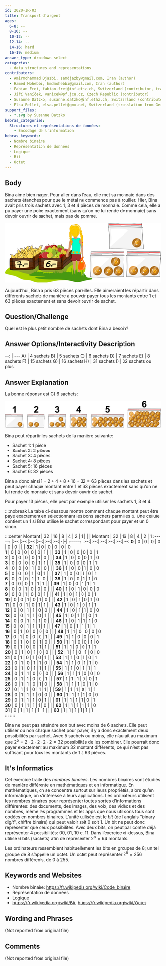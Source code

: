 ```yaml
---
id: 2020-IR-03
title: Transport d’argent
ages:
  6-8: --
  8-10: --
  10-12: --
  12-14: --
  14-16: hard
  16-19: medium
answer_type: dropdown select
categories:
  - data structures and representations
contributors:
  - Amirmohammad Djazbi, samdjazby@gmail.com, Iran (author)
  - Hamed Mohebbi, hmdmohebbi@gmail.com, Iran (author)
  - Fabian Frei, fabian.frei@inf.ethz.ch, Switzerland (contributor, translation from English into German)
  - Jiří Vaníček, vanicek@pf.jcu.cz, Czech Republic (contributor)
  - Susanne Datzko, susanne.datzko@inf.ethz.ch, Switzerland (contributor, graphics)
  - Elsa Pellet, elsa.pellet@gmx.net, Switzerland (translation from German into French)
support_files:
  - *.svg by Susanne Datzko
bebras_categories:
  Structures et représentations de données:
    - Encodage de l'information
bebras_keywords:
  - Nombre binaire
  - Représentation de données
  - Logique
  - Bit
  - Octet
---
```



## Body

Bina aime bien nager. Pour aller dans l’eau, elle met sa monnaie dans des sachets étanches pour que le métal ne commence pas à rouiller. Hier, Bina avait pris trois sachets avec 1, 3 et 4 pièces de monnaie. Comme cela, elle a pu payer une poire exactement (sans qu’on ne lui rende de monnaie) sans devoir ouvrir de sachet, mais pas de pomme.

![](graphics/2020-IR-03_taskbody-optimized.svg "Étales de fruits (500px)")

Aujourd’hui, Bina a pris 63 pièces pareilles. Elle aimeraient les répartir dans différents sachets de manière à pouvoir payer tous les montants entre 1 et 63 pièces exactement et sans devoir ouvrir de sachet.


## Question/Challenge

Quel est le plus petit nombre de sachets dont Bina a besoin?


## Answer Options/Interactivity Description

--: | ---
 A) | 4 sachets
 B) | 5 sachets
 C) | 6 sachets
 D) | 7 sachets
 E) | 8 sachets
 F) | 15 sachets
 G) | 16 sachets
 H) | 31 sachets
 I) | 32 sachets ou plus


## Answer Explanation

La bonne réponse est C) 6 sachets:

![](graphics/2020-IR-03_solution-compatible.svg "Solution (500px)")

Bina peut répartir les sachets de la manière suivante:
 - Sachet 1: 1 pièce
 - Sachet 2: 2 pièces
 - Sachet 3: 4 pièces
 - Sachet 4: 8 pièces
 - Sachet 5: 16 pièces
 - Sachet 6: 32 pièces

Bina a donc ainsi $1 + 2 + 4 + 8 + 16 + 32 = 63$ pièces dans les sachets et peut payer chaque montant entre 1 et 63 pièces exactement sans qu’on ne lui rende de monnaie et sans devoir ouvrir de sachet.

Pour payer 13 pièces, elle peut par exemple utiliser les sachets 1, 3 et 4.

::::nobreak
La table ci-dessous montre comment chaque montant peut être payé exactement en sélectionnant les bons sachets parmi les 6. Une cellule contient un 1 si Bina utilise le sachet correspondant pour payer et un 0 sinon.

:::center
Montant | 32 | 16 | 8  | 4  | 2  | 1  | | | Montant | 32 | 16 | 8  | 4  | 2  | 1 
:-----: |:--:|:--:|:--:|:--:|:--:|:--:|-|-| :-----: |:--:|:--:|:--:|:--:|:--:|:--:
 **0**  | 0  | 0  | 0  | 0  | 0  | 0  | | | **32**  | 1  | 0  | 0  | 0  | 0  | 0  
 **1**  | 0  | 0  | 0  | 0  | 0  | 1  | | | **33**  | 1  | 0  | 0  | 0  | 0  | 1  
 **2**  | 0  | 0  | 0  | 0  | 1  | 0  | | | **34**  | 1  | 0  | 0  | 0  | 1  | 0  
 **3**  | 0  | 0  | 0  | 0  | 1  | 1  | | | **35**  | 1  | 0  | 0  | 0  | 1  | 1  
 **4**  | 0  | 0  | 0  | 1  | 0  | 0  | | | **36**  | 1  | 0  | 0  | 1  | 0  | 0  
 **5**  | 0  | 0  | 0  | 1  | 0  | 1  | | | **37**  | 1  | 0  | 0  | 1  | 0  | 1  
 **6**  | 0  | 0  | 0  | 1  | 1  | 0  | | | **38**  | 1  | 0  | 0  | 1  | 1  | 0  
 **7**  | 0  | 0  | 0  | 1  | 1  | 1  | | | **39**  | 1  | 0  | 0  | 1  | 1  | 1  
 **8**  | 0  | 0  | 1  | 0  | 0  | 0  | | | **40**  | 1  | 0  | 1  | 0  | 0  | 0  
 **9**  | 0  | 0  | 1  | 0  | 0  | 1  | | | **41**  | 1  | 0  | 1  | 0  | 0  | 1  
**10**  | 0  | 0  | 1  | 0  | 1  | 0  | | | **42**  | 1  | 0  | 1  | 0  | 1  | 0  
**11**  | 0  | 0  | 1  | 0  | 1  | 1  | | | **43**  | 1  | 0  | 1  | 0  | 1  | 1  
**12**  | 0  | 0  | 1  | 1  | 0  | 0  | | | **44**  | 1  | 0  | 1  | 1  | 0  | 0  
**13**  | 0  | 0  | 1  | 1  | 0  | 1  | | | **45**  | 1  | 0  | 1  | 1  | 0  | 1  
**14**  | 0  | 0  | 1  | 1  | 1  | 0  | | | **46**  | 1  | 0  | 1  | 1  | 1  | 0  
**15**  | 0  | 0  | 1  | 1  | 1  | 1  | | | **47**  | 1  | 0  | 1  | 1  | 1  | 1  
**16**  | 0  | 1  | 0  | 0  | 0  | 0  | | | **48**  | 1  | 1  | 0  | 0  | 0  | 0  
**17**  | 0  | 1  | 0  | 0  | 0  | 1  | | | **49**  | 1  | 1  | 0  | 0  | 0  | 1  
**18**  | 0  | 1  | 0  | 0  | 1  | 0  | | | **50**  | 1  | 1  | 0  | 0  | 1  | 0  
**19**  | 0  | 1  | 0  | 0  | 1  | 1  | | | **51**  | 1  | 1  | 0  | 0  | 1  | 1  
**20**  | 0  | 1  | 0  | 1  | 0  | 0  | | | **52**  | 1  | 1  | 0  | 1  | 0  | 0  
**21**  | 0  | 1  | 0  | 1  | 0  | 1  | | | **53**  | 1  | 1  | 0  | 1  | 0  | 1  
**22**  | 0  | 1  | 0  | 1  | 1  | 0  | | | **54**  | 1  | 1  | 0  | 1  | 1  | 0  
**23**  | 0  | 1  | 0  | 1  | 1  | 1  | | | **55**  | 1  | 1  | 0  | 1  | 1  | 1  
**24**  | 0  | 1  | 1  | 0  | 0  | 0  | | | **56**  | 1  | 1  | 1  | 0  | 0  | 0  
**25**  | 0  | 1  | 1  | 0  | 0  | 1  | | | **57**  | 1  | 1  | 1  | 0  | 0  | 1  
**26**  | 0  | 1  | 1  | 0  | 1  | 0  | | | **58**  | 1  | 1  | 1  | 0  | 1  | 0  
**27**  | 0  | 1  | 1  | 0  | 1  | 1  | | | **59**  | 1  | 1  | 1  | 0  | 1  | 1  
**28**  | 0  | 1  | 1  | 1  | 0  | 0  | | | **60**  | 1  | 1  | 1  | 1  | 0  | 0  
**29**  | 0  | 1  | 1  | 1  | 0  | 1  | | | **61**  | 1  | 1  | 1  | 1  | 0  | 1  
**30**  | 0  | 1  | 1  | 1  | 1  | 0  | | | **62**  | 1  | 1  | 1  | 1  | 1  | 0  
**31**  | 0  | 1  | 1  | 1  | 1  | 1  | | | **63**  | 1  | 1  | 1  | 1  | 1  | 1  
:::
::::

Bina ne peut pas atteindre son but avec moins de 6 sachets. Elle peut utiliser ou non chaque sachet pour payer, il y a donc exactement deux possibilités par sachet. Avec 5 sachets ou moins, elle n’aurait au maximum que $2^5 = 2 \cdot 2 \cdot 2 \cdot 2 \cdot 2 = 32$ possibilités de les combiner. Elle pourrait donc payer exactement au maximum 32 montant différents, ce qui n’est pas suffisant pour tous les montants de 1 à 63 pièces.


## It's Informatics

Cet exercice traite des _nombres binaires_. Les nombres binaires sont étudiés de manière différente en mathématiques et en informatique. En mathématiques, on se concentre surtout sur leurs propriétés, alors qu’en informatique, on s’intéresse à leurs applications. Les ordinateurs utilisent les nombres binaires pour représenter toutes sortes d’informations différentes: des documents, des images, des voix, des vidéos et des nombres, même les programmes et les apps que nous utilisons tous sont codées en nombres binaires. L’unité utilisée est le _bit_ (de l'anglais "*b*inary dig*it*", chiffre binaire) qui peut valoir soit 0 soit 1. Un bit ne peut donc représenter que deux possibilités. Avec deux bits, on peut par contre déjà représenter 4 possibilités: 00, 01, 10 et 11. Dans l’exercice ci-dessus, Bina utilise 6 bits (sachets) afin de représenter $2^6 = 64$ montants.

Les ordinateurs rassemblent habituellement les bits en groupes de 8; un tel groupe de 8 s’appelle un octet. Un octet peut représenter $2^8 = 256$ nombres différents, de 0 à 255.


## Keywords and Websites

 - Nombre binaire: https://fr.wikipedia.org/wiki/Code_binaire
 - Représentation de données
 - Logique
 - https://fr.wikipedia.org/wiki/Bit, https://fr.wikipedia.org/wiki/Octet


## Wording and Phrases

(Not reported from original file)


## Comments

(Not reported from original file)
